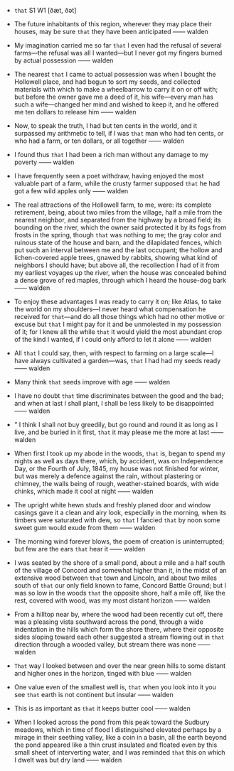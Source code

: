 - `that` S1 W1 [ðæt, ðət]



-  The future inhabitants of this region, wherever they may place their houses, may be sure `that` they have been anticipated —— walden

- My imagination carried me so far `that` I even had the refusal of several farms﻿—the refusal was all I wanted﻿—but I never got my fingers burned by actual possession —— walden

-  The nearest `that` I came to actual possession was when I bought the Hollowell place, and had begun to sort my seeds, and collected materials with which to make a wheelbarrow to carry it on or off with; but before the owner gave me a deed of it, his wife﻿—every man has such a wife﻿—changed her mind and wished to keep it, and he offered me ten dollars to release him —— walden

-  Now, to speak the truth, I had but ten cents in the world, and it surpassed my arithmetic to tell, if I was `that` man who had ten cents, or who had a farm, or ten dollars, or all together —— walden

-  I found thus `that` I had been a rich man without any damage to my poverty —— walden

- I have frequently seen a poet withdraw, having enjoyed the most valuable part of a farm, while the crusty farmer supposed `that` he had got a few wild apples only —— walden

- The real attractions of the Hollowell farm, to me, were: its complete retirement, being, about two miles from the village, half a mile from the nearest neighbor, and separated from the highway by a broad field; its bounding on the river, which the owner said protected it by its fogs from frosts in the spring, though `that` was nothing to me; the gray color and ruinous state of the house and barn, and the dilapidated fences, which put such an interval between me and the last occupant; the hollow and lichen-covered apple trees, gnawed by rabbits, showing what kind of neighbors I should have; but above all, the recollection I had of it from my earliest voyages up the river, when the house was concealed behind a dense grove of red maples, through which I heard the house-dog bark —— walden

-  To enjoy these advantages I was ready to carry it on; like Atlas, to take the world on my shoulders﻿—I never heard what compensation he received for `that`﻿—and do all those things which had no other motive or excuse but `that` I might pay for it and be unmolested in my possession of it; for I knew all the while `that` it would yield the most abundant crop of the kind I wanted, if I could only afford to let it alone —— walden

- All `that` I could say, then, with respect to farming on a large scale﻿—I have always cultivated a garden﻿—was, `that` I had had my seeds ready —— walden

-  Many think `that` seeds improve with age —— walden

-  I have no doubt `that` time discriminates between the good and the bad; and when at last I shall plant, I shall be less likely to be disappointed —— walden

- ” I think I shall not buy greedily, but go round and round it as long as I live, and be buried in it first, `that` it may please me the more at last —— walden

- When first I took up my abode in the woods, `that` is, began to spend my nights as well as days there, which, by accident, was on Independence Day, or the Fourth of July, 1845, my house was not finished for winter, but was merely a defence against the rain, without plastering or chimney, the walls being of rough, weather-stained boards, with wide chinks, which made it cool at night —— walden

-  The upright white hewn studs and freshly planed door and window casings gave it a clean and airy look, especially in the morning, when its timbers were saturated with dew, so `that` I fancied `that` by noon some sweet gum would exude from them —— walden

-  The morning wind forever blows, the poem of creation is uninterrupted; but few are the ears `that` hear it —— walden

- I was seated by the shore of a small pond, about a mile and a half south of the village of Concord and somewhat higher than it, in the midst of an extensive wood between `that` town and Lincoln, and about two miles south of `that` our only field known to fame, Concord Battle Ground; but I was so low in the woods `that` the opposite shore, half a mile off, like the rest, covered with wood, was my most distant horizon —— walden

-  From a hilltop near by, where the wood had been recently cut off, there was a pleasing vista southward across the pond, through a wide indentation in the hills which form the shore there, where their opposite sides sloping toward each other suggested a stream flowing out in `that` direction through a wooded valley, but stream there was none —— walden

-  `That` way I looked between and over the near green hills to some distant and higher ones in the horizon, tinged with blue —— walden

-  One value even of the smallest well is, `that` when you look into it you see `that` earth is not continent but insular —— walden

-  This is as important as `that` it keeps butter cool —— walden

-  When I looked across the pond from this peak toward the Sudbury meadows, which in time of flood I distinguished elevated perhaps by a mirage in their seething valley, like a coin in a basin, all the earth beyond the pond appeared like a thin crust insulated and floated even by this small sheet of interverting water, and I was reminded `that` this on which I dwelt was but dry land —— walden